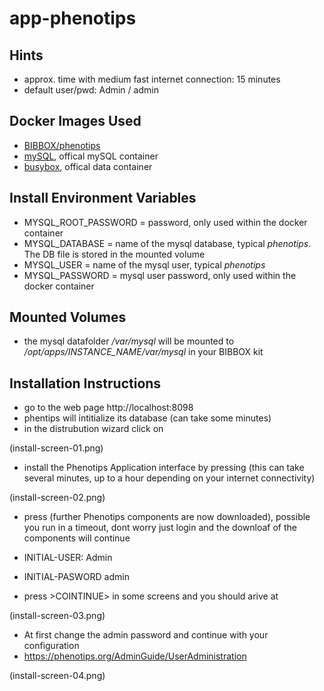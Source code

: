 # app-phenotips

## Hints
* approx. time with medium fast internet connection: 15 minutes
* default user/pwd: Admin / admin


## Docker Images Used
 * [BIBBOX/phenotips](https://hub.docker.com/r/bibbox/phenotips/) 
 * [mySQL](https://hub.docker.com/_/mysql/), offical mySQL container
 * [busybox](https://hub.docker.com/_/busybox/), offical data container
 
## Install Environment Variables
  *	MYSQL_ROOT_PASSWORD = password, only used within the docker container
  * MYSQL_DATABASE = name of the mysql database, typical *phenotips*. The DB file is stored in the mounted volume
  * MYSQL_USER = name of the mysql user, typical *phenotips*
  * MYSQL_PASSWORD = mysql user password, only used within the docker container

## Mounted Volumes

* the mysql datafolder _/var/mysql_ will be mounted to _/opt/apps/INSTANCE_NAME/var/mysql_ in your BIBBOX kit 

## Installation Instructions 

* go to the web page http://localhost:8098
* phentips will intitialize its database (can take some minutes)
* in the distrubution wizard click on <CONTINUE>

(install-screen-01.png)

* install the Phenotips Application interface by pressing <INSTALL> (this can take several minutes, up to a hour depending on your internet connectivity) 

(install-screen-02.png)


* press <CONTINUE> (further Phenotips components are now downloaded), possible you run in a timeout, dont worry just login and the downloaf of the components will continue

* INITIAL-USER:   Admin
* INITIAL-PASWORD admin

* press >COINTINUE> in some screens and you should arive at

(install-screen-03.png)

* At first change the admin password and continue with your configuration
* https://phenotips.org/AdminGuide/UserAdministration

(install-screen-04.png)

